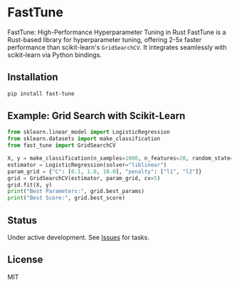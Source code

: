 # FastTune

FastTune: High-Performance Hyperparameter Tuning in Rust
FastTune is a Rust-based library for hyperparameter tuning, offering 2-5x faster performance than scikit-learn's `GridSearchCV`. It integrates seamlessly with scikit-learn via Python bindings.

## Installation

```bash
pip install fast-tune
```

## Example: Grid Search with Scikit-Learn

```python
from sklearn.linear_model import LogisticRegression
from sklearn.datasets import make_classification
from fast_tune import GridSearchCV

X, y = make_classification(n_samples=1000, n_features=20, random_state=42)
estimator = LogisticRegression(solver="liblinear")
param_grid = {"C": [0.1, 1.0, 10.0], "penalty": ["l1", "l2"]}
grid = GridSearchCV(estimator, param_grid, cv=5)
grid.fit(X, y)
print("Best Parameters:", grid.best_params)
print("Best Score:", grid.best_score)
```

## Status

Under active development. See [Issues](https://github.com/<your-username>/fasttune/issues) for tasks.

## License

MIT

